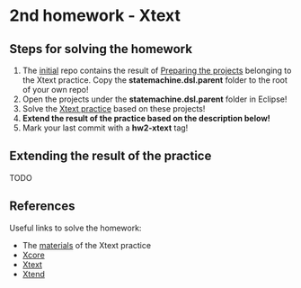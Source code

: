 # 2nd homework - Xtext

## Steps for solving the homework

1. The [initial](https://github.com/MDSDLab/mdsd-2024-xtext-hw) repo contains the result of [Preparing the projects](../../practice/practice_03/PR3-Xtext-Projects.pdf) belonging to the Xtext practice. Copy the **statemachine.dsl.parent** folder to the root of your own repo!
2. Open the projects under the **statemachine.dsl.parent** folder in Eclipse!
3. Solve the [Xtext practice](../../practice/practice_03/PR3-Xtext-Guideline.pdf) based on these projects!
4. **Extend the result of the practice based on the description below!**
5. Mark your last commit with a **hw2-xtext** tag!

## Extending the result of the practice

TODO

## References

Useful links to solve the homework:

* The [materials](../../practice/practice_03) of the Xtext practice
* [Xcore](https://wiki.eclipse.org/Xcore)
* [Xtext](https://eclipse.dev/Xtext/documentation/301_grammarlanguage.html)
* [Xtend](https://eclipse.dev/Xtext/xtend/documentation/203_xtend_expressions.html#templates)

